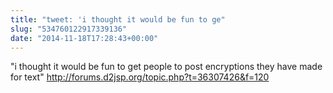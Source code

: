 ```yaml
---
title: "tweet: 'i thought it would be fun to ge"
slug: "534760122917339136"
date: "2014-11-18T17:28:43+00:00"
---
```

"i thought it would be fun to get people to post encryptions they have made for text" http://forums.d2jsp.org/topic.php?t=36307426&f=120